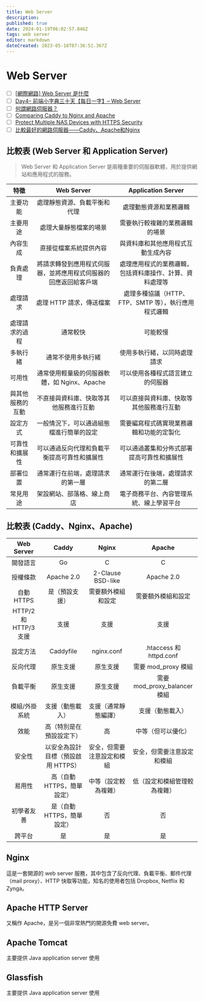 ```yaml
---
title: Web Server
description: 
published: true
date: 2024-01-19T06:02:57.846Z
tags: web server
editor: markdown
dateCreated: 2023-05-18T07:36:51.367Z
---
```


# Web Server
- [ ] [[網際網路] Web Server 是什麼](https://pjchender.dev/internet/internet-webserver/)
- [ ] [Day4– 前端小字典三十天【每日一字】– Web Server](https://ithelp.ithome.com.tw/articles/10158054)
- [ ] [何謂網路伺服器？](https://developer.mozilla.org/zh-TW/docs/Learn/Common_questions/Web_mechanics/What_is_a_web_server)
- [ ] [Comparing Caddy to Nginx and Apache](https://dev.to/shingaiz/comparing-caddy-to-nginx-and-apache-iok)
- [ ] [Protect Multiple NAS Devices with HTTPS Security](https://www.asustor.com/admv2?type=2&subject=8&sub=153&lan=en)
- [ ] [比較最好的網路伺服器——Caddy、Apache和Nginx](https://juejin.cn/post/7067818573883932685)

## 比較表 (Web Server 和 Application Server)
> Web Server 和 Application Server 是兩種重要的伺服器軟體，用於提供網站和應用程式的服務。

| 特徵 | Web Server | Application Server |
|:--:|:--:|:--:|
| 主要功能 | 處理靜態資源、負載平衡和代理 | 處理動態資源和業務邏輯 |
| 主要用途 | 處理大量靜態檔案的場景 | 需要執行較複雜的業務邏輯的場景 |
| 內容生成 | 直接從檔案系統提供內容 | 與資料庫和其他應用程式互動生成內容 |
| 負責處理 | 將請求轉發到應用程式伺服器，並將應用程式伺服器的回應返回給客戶端 | 處理應用程式的業務邏輯，包括資料庫操作、計算、資料處理等 |
| 處理請求 | 處理 HTTP 請求，傳送檔案 | 處理多種協議（HTTP、FTP、SMTP 等），執行應用程式邏輯 |
| 處理請求的過程 | 通常較快 | 可能較慢 |
| 多執行緒 | 通常不使用多執行緒 | 使用多執行緒，以同時處理請求 |
| 可用性 | 通常使用輕量級的伺服器軟體，如 Nginx、Apache | 可以使用各種程式語言建立的伺服器 |
| 與其他服務的互動 | 不直接與資料庫、快取等其他服務進行互動 | 可以直接與資料庫、快取等其他服務進行互動 |
| 設定方式 | 一般情況下，可以通過組態檔進行簡單的設定 | 需要編寫程式碼實現業務邏輯和功能的定製化 |
| 可靠性和擴展性 | 可以通過反向代理和負載平衡提高可靠性和擴展性 | 可以通過叢集和分佈式部署提高可靠性和擴展性 |
| 部署位置 | 通常運行在前端，處理請求的第一層 | 通常運行在後端，處理請求的第二層 |
| 常見用途 | 架設網站、部落格、線上商店 | 電子商務平台、內容管理系統、線上學習平台 |


## 比較表 (Caddy、Nginx、Apache)
| Web Server | Caddy | Nginx | Apache |
|:--:|:--:|:--:|:--:|
| 開發語言 | Go | C | C |
| 授權條款 | Apache 2.0 | 2-Clause BSD-like | Apache 2.0 |
| 自動 HTTPS | 是（預設支援） | 需要額外模組和設定 | 需要額外模組和設定 |
| HTTP/2 和 HTTP/3 支援 | 支援 | 支援 | 支援 |
| 設定方法 | Caddyfile | nginx.conf | .htaccess 和 httpd.conf |
| 反向代理 | 原生支援 | 原生支援 | 需要 mod_proxy 模組 |
| 負載平衡 | 原生支援 | 原生支援 | 需要 mod_proxy_balancer 模組 |
| 模組/外掛系統 | 支援（動態載入） | 支援（通常靜態編譯） | 支援（動態載入） |
| 效能 | 高（特別是在預設設定下） | 高 | 中等（但可以優化） |
| 安全性 | 以安全為設計目標（預設啟用 HTTPS） | 安全，但需要注意設定和模組 | 安全，但需要注意設定和模組 |
| 易用性 | 高（自動 HTTPS，簡單設定）| 中等（設定較為複雜）| 低（設定和模組管理較為複雜） |
| 初學者友善 | 是（自動 HTTPS，簡單設定） | 否 | 否 |
| 跨平台 | 是 | 是 | 是 |

## Nginx
這是一套開源的 web server 服務，其中包含了反向代理、負載平衡、郵件代理（mail proxy）、HTTP 快取等功能，知名的使用者包括 Dropbox, Netflix 和 Zynga。

## Apache HTTP Server
又稱作 Apache，是另一個非常熱門的開源免費 web server。

## Apache Tomcat
主要提供 Java application server 使用

## Glassfish
主要提供 Java application server 使用